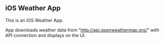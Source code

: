 ## iOS Weather App ##

This is an iOS Weather App.


App downloads weather data from "http://api.openweathermap.org/" with API connection and displays on the UI.
